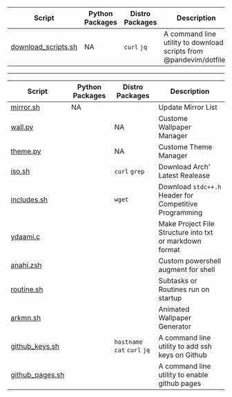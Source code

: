 | Script | Python Packages | Distro Packages | Description
| - | - | - | -
| [download_scripts.sh](download_scripts.sh) | NA | `curl` `jq`| A command line utility to download scripts from @pandevim/dotfiles
---
| Script | Python Packages | Distro Packages | Description
| - | - | - | -
| [mirror.sh](mirror.sh) | NA || Update Mirror List
| [wall.py](wall.py) || NA | Custome Wallpaper Manager
| [theme.py](theme.py) || NA | Custome Theme Manager
| [iso.sh](iso.sh) || `curl` `grep`| Download Arch' Latest Realease
| [includes.sh](includes.sh) || `wget` | Download `stdc++.h` Header for Competitive Programming
| [ydaami.c](ydaami.c) ||| Make Project File Structure into txt or markdown format
| [anahí.zsh](anahí.zsh) ||| Custom powershell augment for shell
| [routine.sh](routine.sh) ||| Subtasks or Routines run on startup
| [arkmn.sh](arkmn.sh) ||| Animated Wallpaper Generator
| [github_keys.sh](github_keys.sh) || `hostname` `cat` `curl` `jq`| A command line utility to add ssh keys on Github
| [github_pages.sh](github_pages.sh) ||| A command line utility to enable github pages
